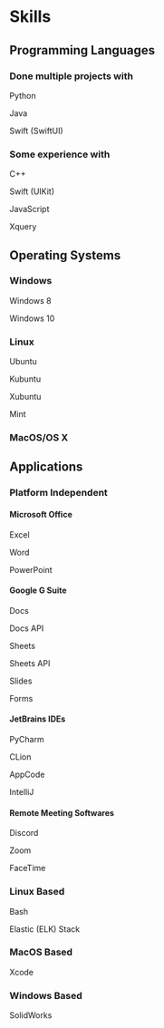 # Skills

## Programming Languages

### Done multiple projects with

Python

Java

Swift (SwiftUI)

### Some experience with

C++

Swift (UIKit)

JavaScript

Xquery

## Operating Systems

### Windows

Windows 8

Windows 10

### Linux

Ubuntu

Kubuntu

Xubuntu

Mint

### MacOS/OS X

## Applications

### Platform Independent

#### Microsoft Office

Excel

Word

PowerPoint

#### Google G Suite

Docs

Docs API

Sheets

Sheets API

Slides

Forms

#### JetBrains IDEs

PyCharm

CLion

AppCode

IntelliJ

#### Remote Meeting Softwares

Discord

Zoom

FaceTime

### Linux Based

Bash

Elastic (ELK) Stack

### MacOS Based

Xcode

### Windows Based

SolidWorks

